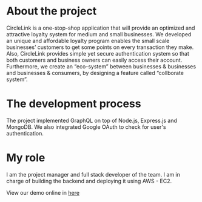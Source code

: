 # About the project
CircleLink is a one-stop-shop application that will provide an optimized and attractive loyalty system for medium and small businesses.
We developed an unique and affordable loyalty program enables the small scale businesses’ customers to get some points on every transaction they make. Also, CircleLink provides simple yet secure authentication system so that both customers and business owners can easily access their account. Furthermore, we create an “eco-system” between businesses & businesses and businesses & consumers, by designing a feature called “collborate system”.

# The development process
The project implemented GraphQL on top of Node.js, Express.js and MongoDB. We also integrated Google OAuth to check for user's authentication. 

# My role
I am the project manager and full stack developer of the team. I am in charge of building the backend and deploying it using AWS - EC2. 

View our demo online in [here](https://circlelink.ca)

